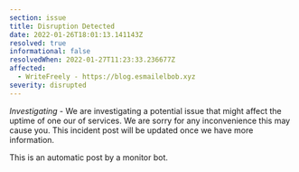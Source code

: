 ```yaml
---
section: issue
title: Disruption Detected
date: 2022-01-26T18:01:13.141143Z
resolved: true
informational: false
resolvedWhen: 2022-01-27T11:23:33.236677Z
affected:
  - WriteFreely - https://blog.esmailelbob.xyz
severity: disrupted
---
```

*Investigating* - We are investigating a potential issue that might affect the uptime of one our of services. We are sorry for any inconvenience this may cause you. This incident post will be updated once we have more information.

This is an automatic post by a monitor bot.
        